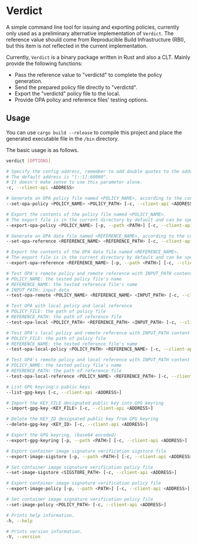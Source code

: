 # Verdict

A simple command line tool for issuing and exporting policies, currently only used as a preliminary alternative implementation of `Verdict`. The reference value should come from Reproducible Build Infrastructure (RBI), but this item is not reflected in the current implementation.

Currently, `Verdict` is a binary package written in Rust and also a CLT. Mainly provide the following functions:

* Pass the reference value to "verdictd" to complete the policy generation.
* Send the prepared policy file directly to "verdictd".
* Export the "verdictd" policy file to the local.
* Provide OPA policy and reference files' testing options.

## Usage

You can use `cargo build --release` to compile this project and place the generated executable file in the `/bin` directory.

The basic usage is as follows.

```bash
verdict [OPTIONS]

# Specify the config address, remember to add double quotes to the address.
# The default address is "[::1]:60000".
# It doesn't make sense to use this parameter alone.
-c, --client-api <ADDRESS> 

# Generate an OPA policy file named <POLICY_NAME>, according to the contents in <POLICY_PATH>.
--set-opa-policy <POLICY_NAME> <POLICY_PATH> [-c, --client-api <ADDRESS>]

# Export the contents of the policy file named <POLICY_NAME>.
# The export file is in the current directory by default and can be specified by <PATH>.
--export-opa-policy <POLICY_NAME> [-p, --path <PATH>] [-c, --client-api <ADDRESS>]

# Generate an OPA data file named <REFERENCE_NAME>, according to the contents in <REFERENCE_PATH>.
--set-opa-reference <REFERENCE_NAME> <REFERENCE_PATH> [-c, --client-api <ADDRESS>]

# Export the contents of the OPA data file named <REFERENCE_NAME>.
# The export file is in the current directory by default and can be specified by <PATH>.
--export-opa-reference <REFERENCE_NAME> [-p, --path <PATH>] [-c, --client-api <ADDRESS>]

# Test OPA's remote policy and remote reference with INPUT_PATH content
# POLICY_NAME: the tested policy file's name
# REFERENCE_NAME: the tested reference file's name
# INPUT_PATH: input data
--test-opa-remote <POLICY_NAME> <REFERENCE_NAME> <INPUT_PATH> [-c, --client-api <ADDRESS>]

# Test OPA with local policy and local reference
# POLICY_FILE: the path of policy file
# REFERENCE_PATH: the path of reference file
--test-opa-local <POLICY_PATH> <REFERENCE_PATH> <INPUT_PATH> [-c, --client-api <ADDRESS>]

# Test OPA's local policy and remote reference with INPUT_PATH content
# POLICY_FILE: the path of policy file
# REFERENCE_NAME: the tested reference file's name
--test-opa-local-policy <POLICY_PATH> <REFERENCE_NAME> [-c, --client-api <ADDRESS>]

# Test OPA's remote policy and local reference with INPUT_PATH content
# POLICY_NAME: the tested policy file's name
# REFERENCE_PATH: the path of reference file
--test-opa-local-reference <POLICY_NAME> <REFERENCE_PATH> [-c, --client-api <ADDRESS>]

# List GPG keyring's public keys
--list-gpg-keys [-c, --client-api <ADDRESS>]

# Import the KEY_FILE designated public key into GPG keyring
--import-gpg-key <KEY_FILE> [-c, --client-api <ADDRESS>]

# Delete the KEY_ID designated public key from GPG keyring
--delete-gpg-key <KEY_ID> [-c, --client-api <ADDRESS>]

# Export the GPG keyring, (base64 encoded)
--export-gpg-keyring [-p, --path <PATH>] [-c, --client-api <ADDRESS>]

# Export container image signature verification sigstore file
--export-image-sigstore [-p, --path <PATH>] [-c, --client-api <ADDRESS>]

# Set container image signature verification policy file
--set-image-sigstore <SIGSTORE_PATH> [-c, --client-api <ADDRESS>]

# Export container image signature verification policy file
--export-image-policy [-p, --path <PATH>] [-c, --client-api <ADDRESS>]

# Set container image signature verification policy file
--set-image-policy <POLICY_PATH> [-c, --client-api <ADDRESS>]

# Prints help information.
-h, --help

# Prints version information.
-V, --version
```
